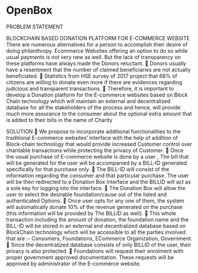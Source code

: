 # OpenBox
PROBLEM STATEMENT


BLOCKCHAIN BASED
DONATION PLATFORM FOR
E-COMMERCE WEBSITE
 There are numerous alternatives for a person to
accomplish their desire of doing philanthropy. Ecommerce Websites offering an option to do so while
usual payments is not very new as well. But the lack
of transparency on these platforms have always
made the Donors reluctant.
 Donors usually have a resentment that the number of
claimed beneficiaries are not actually beneficiated.
 Statistics from HSE survey of 2017 project that 68% of
citizens are willing to donate even more if there are
evidences regarding judicious and transparent
transactions.
 Therefore, it is important to develop a Donation
platform for the E-commerce websites based on
Block Chain technology which will maintain an
external and decentralized database for all the
stakeholders of the process and hence, will provide
much more assurance to the consumer about the
optional extra amount that is added to their bills in
the name of Charity

SOLUTION
 We propose to incorporate additional functionalities to
the traditional E-commerce websites’ interface with the
help of addition of Block-chain technology that would
provide increased Customer control over charitable
transactions while protecting the privacy of Customer.
 Once the usual purchase of E-commerce website is done
by a user , The bill that will be generated for the user will
be accompanied by a BILL-ID generated specifically for
that purchase only.
 The BILL-ID will consist of the information regarding the
consumer and that particular purchase. The user will be
then redirected to a Donation Box interface and the BILLID will act as a sole key for logging into the interface.
 The Donation Box will allow the user to select the
desirable foundation/cause out of the listed and
authenticated Options.
 Once user opts for any one of them, the system will
automatically donate 10% of the revenue generated on the
purchase (this information will be provided by The BILLID as well).
 This whole transaction including the amount of donation,
the foundation name and the BILL-ID will be stored in an
external and decentralized database based on BlockChain technology which will be accessible to all the
parties involved that are :- Consumers, Foundations, ECommerce Organization, Government.
 Since the decentralized database consists of only BILLID of the user, their privacy is also protected.
 Foundations will request their enrolment with proper
government approved documentation. These requests
will be approved by administrator of the E-commerce
website. 
